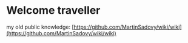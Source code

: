 # Welcome traveller

my old public knowledge:
[https://github.com/MartinSadovy/wiki/wiki](https://github.com/MartinSadovy/wiki/wiki)
